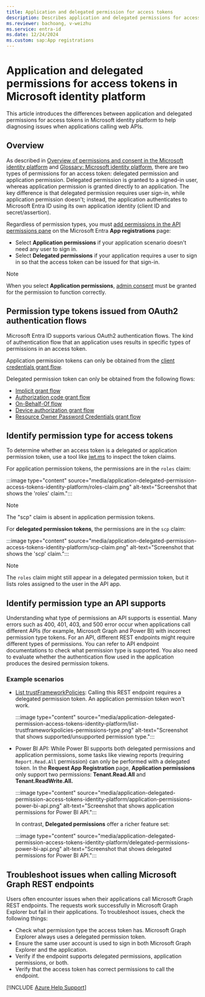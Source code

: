 ```yaml
---
title: Application and delegated permission for access tokens
description: Describes application and delegated permissions for access tokens in Microsoft identity platform.
ms.reviewer: bachoang, v-weizhu
ms.service: entra-id
ms.date: 12/24/2024
ms.custom: sap:App registrations
---
```

# Application and delegated permissions for access tokens in Microsoft identity platform

This article introduces the differences between application and delegated permissions for access tokens in Microsoft identity platform to help diagnosing issues when applications calling web APIs.

## Overview

As described in [Overview of permissions and consent in the Microsoft identity platform](/entra/identity-platform/permissions-consent-overview) and [Glossary: Microsoft identity platform](/entra/identity-platform/developer-glossary), there are two types of permissions for an access token: delegated permission and application permission. Delegated permission is granted to a signed-in user, whereas application permission is granted directly to an application. The key difference is that delegated permission requires user sign-in, while application permission doesn't; instead, the application authenticates to Microsoft Entra ID using its own application identity (client ID and secret/assertion).

Regardless of permission types, you must [add permissions in the API permissions pane](/entra/identity-platform/quickstart-configure-app-access-web-apis#add-permissions-to-access-your-web-api) on the Microsoft Entra **App registrations** page: 

* Select **Application permissions** if your application scenario doesn't need any user to sign in.
* Select **Delegated permissions** if your application requires a user to sign in so that the access token can be issued for that sign-in.

> [!NOTE]
> When you select **Application permissions**, [admin consent](/azure/active-directory/manage-apps/configure-user-consent) must be granted for the permission to function correctly.

## Permission type tokens issued from OAuth2 authentication flows

Microsoft Entra ID supports various OAuth2 authentication flows. The kind of authentication flow that an application uses results in specific types of permissions in an access token.

Application permission tokens can only be obtained from the [client credentials grant flow](/entra/identity-platform/v2-oauth2-client-creds-grant-flow).

Delegated permission token can only be obtained from the following flows:

* [Implicit grant flow](/azure/active-directory/develop/v2-oauth2-implicit-grant-flow)
* [Authorization code grant flow](/azure/active-directory/develop/v2-oauth2-auth-code-flow)
* [On-Behalf-Of flow](/azure/active-directory/develop/v2-oauth2-on-behalf-of-flow)
* [Device authorization grant flow](/azure/active-directory/develop/v2-oauth2-device-code)
* [Resource Owner Password Credentials grant flow](/azure/active-directory/develop/v2-oauth2-device-code)

## Identify permission type for access tokens

To determine whether an access token is a delegated or application permission token, use a tool like [jwt.ms](https://jwt.ms/) to inspect the token claims.

For application permission tokens, the permissions are in the `roles` claim:

 :::image type="content" source="media/application-delegated-permission-access-tokens-identity-platform/roles-claim.png" alt-text="Screenshot that shows the 'roles' claim.":::

> [!NOTE]
> The "scp" claim is absent in application permission tokens.

For **delegated permission tokens**, the permissions are in the `scp` claim:

 :::image type="content" source="media/application-delegated-permission-access-tokens-identity-platform/scp-claim.png" alt-text="Screenshot that shows the 'scp' claim.":::

> [!NOTE]
> The `roles` claim might still appear in a delegated permission token, but it lists roles assigned to the user in the API app.

## Identify permission type an API supports

Understanding what type of permissions an API supports is essential. Many errors such as 400, 401, 403, and 500 error occur when applications call different APIs (for example, Microsoft Graph and Power BI) with incorrect permission type tokens. For an API, different REST endpoints might require different types of permissions. You can refer to API endpoint documentations to check what permission type is supported. You also need to evaluate whether the authentication flow used in the application produces the desired permission tokens.

### Example scenarios

* [List trustFrameworkPolicies](/graph/api/trustframework-list-trustframeworkpolicies): Calling this REST endpoint requires a delegated permission token. An application permission token won't work.

    :::image type="content" source="media/application-delegated-permission-access-tokens-identity-platform/list-trustframeworkpolicies-permissions-type.png" alt-text="Screenshot that shows supported/unsupported permission type.":::

* Power BI API: While Power BI supports both delegated permissions and application permissions, some tasks like viewing reports (requiring `Report.Read.All` permission) can only be performed with a delegated token. In the **Request App Registration** page, **Application permissions** only support two permissions: **Tenant.Read.All** and **Tenant.ReadWrite.All.**

    :::image type="content" source="media/application-delegated-permission-access-tokens-identity-platform/application-permissions-power-bi-api.png" alt-text="Screenshot that shows application permissions for Power BI API.":::

     In contrast, **Delegated permissions** offer a richer feature set:

    :::image type="content" source="media/application-delegated-permission-access-tokens-identity-platform/delegated-permissions-power-bi-api.png" alt-text="Screenshot that shows delegated permissions for Power BI API.":::

## Troubleshoot issues when calling Microsoft Graph REST endpoints

Users often encounter issues when their applications call Microsoft Graph REST endpoints. The requests work successfully in Microsoft Graph Explorer but fail in their applications. To troubleshoot issues, check the following things:

* Check what permission type the access token has. Microsoft Graph Explorer always uses a delegated permission token.
* Ensure the same user account is used to sign in both Microsoft Graph Explorer and the application.
* Verify if the endpoint supports delegated permissions, application permissions, or both.
* Verify that the access token has correct permissions to call the endpoint.

[!INCLUDE [Azure Help Support](../../../includes/azure-help-support.md)]